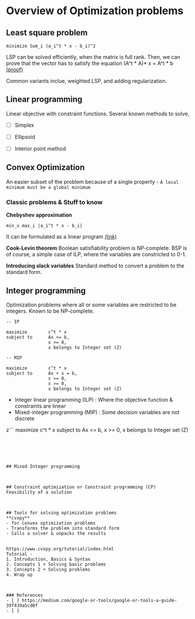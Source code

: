 # Overview of Optimization problems


## Least square problem
```
minimize Sum_i (a_i^t * x - b_i)^2
```
LSP can be solved efficiently, when the matrix is full rank. Then, we can prove that the vector has to satisfy the equation (A^t * A)* x = A^t * b
[(proof)](https://www.cse.iitk.ac.in/users/rmittal/prev_course/s14/notes/lec1.pdf!)

Common variants inclue, weighted LSP, and adding regularization.


## Linear programming
Linear objective with constraint functions.
Several known methods to solve,
- [ ] Simplex
- [ ] Ellipsoid
- [ ] Interior point method


## Convex Optimization
An easier subset of the problem because of a single property - 
``` A local minimum must be a global minimum ```


### Classic problems & Stuff to know
**Chebyshev approximation**
```
min_x max_i |a_i^t * x - b_i|
```
It can be formulated as a linear program [(link)](https://www.cse.iitk.ac.in/users/rmittal/prev_course/s14/notes/lec2.pdf!)


**Cook-Levin theorem**
Boolean satisfiability problem is NP-complete. BSP is of course, a simple case of ILP, where the variables are constricted to 0-1.

**Introducing slack variables**
Standard method to convert a problem to the standard form.



## Integer programming
Optimization problems where all or some variables are restricted to be integers. Known to be NP-complete. 

```
-- IP

maximize		c^t * x
subject to 		Ax <= b,
				x >= 0,
				x belongs to Integer set (Z)

-- MIP

maximize		c^t * x
subject to 		Ax + s = b,
				s >= 0,
				x >= 0,
				x belongs to Integer set (Z)

```

- Integer linear programming (ILP) : Where the objective function & constraints are linear
- Mixed-integer programming (MIP) : Some decision variables are not discrete

z```
maximize		c^t * x
subject to 		Ax <= b,
				x >= 0,
				x belongs to Integer set (Z)
```





## Mixed Integer programming



## Constraint optimization or Constraint programming (CP)
Feasibility of a solution



## Tools for solving optimization problems
**cvxpy** 
- for convex optimization problems
- Transforms the problem into standard form
- Calls a solver & unpacks the results


https://www.cvxpy.org/tutorial/index.html
Tutorial - 
1. Introduction, Basics & Syntax
2. Concepts 1 + Solving basic problems
3. Concepts 2 + Solving problems
4. Wrap up



### References
- [ ] https://medium.com/google-or-tools/google-or-tools-a-guide-39f439a5cd0f
- [ ] 